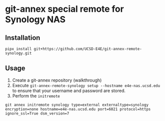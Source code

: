 # git-annex special remote for Synology NAS

## Installation
```
pipx install git+https://github.com/UCSD-E4E/git-annex-remote-synology.git
```

## Usage
1. Create a git-annex repository (walkthrough)
2. Execute `git-annex-remote-synology setup --hostname e4e-nas.ucsd.edu` to ensure that your username and password are stored.
3. Perform the `initremote`
```
git annex initremote synology type=external externaltype=synology encryption=none hostname=e4e-nas.ucsd.edu port=6021 protocol=https ignore_ssl=True dsm_version=7
```
